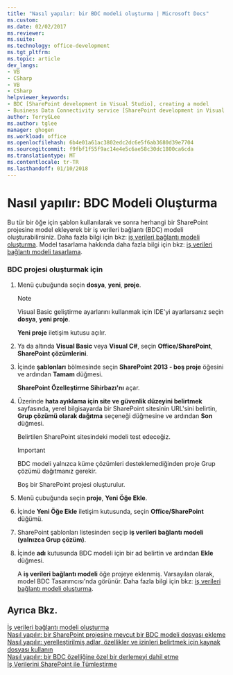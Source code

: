 ```yaml
---
title: "Nasıl yapılır: bir BDC modeli oluşturma | Microsoft Docs"
ms.custom: 
ms.date: 02/02/2017
ms.reviewer: 
ms.suite: 
ms.technology: office-development
ms.tgt_pltfrm: 
ms.topic: article
dev_langs:
- VB
- CSharp
- VB
- CSharp
helpviewer_keywords:
- BDC [SharePoint development in Visual Studio], creating a model
- Business Data Connectivity service [SharePoint development in Visual Studio], creating a model
author: TerryGLee
ms.author: tglee
manager: ghogen
ms.workload: office
ms.openlocfilehash: 6b4e01a61ac3802edc2dc6e5f6ab3680d39e7704
ms.sourcegitcommit: f9fbf1f55f9ac14e4e5c6ae58c30dc1800ca6cda
ms.translationtype: MT
ms.contentlocale: tr-TR
ms.lasthandoff: 01/10/2018
---
```

# <a name="how-to-create-a-bdc-model"></a>Nasıl yapılır: BDC Modeli Oluşturma
  Bu tür bir öğe için şablon kullanılarak ve sonra herhangi bir SharePoint projesine model ekleyerek bir iş verileri bağlantı (BDC) modeli oluşturabilirsiniz. Daha fazla bilgi için bkz: [iş verileri bağlantı modeli oluşturma](../sharepoint/creating-a-business-data-connectivity-model.md). Model tasarlama hakkında daha fazla bilgi için bkz: [iş verileri bağlantı modeli tasarlama](../sharepoint/designing-a-business-data-connectivity-model.md).  
  
### <a name="to-create-a-bdc-project"></a>BDC projesi oluşturmak için  
  
1.  Menü çubuğunda seçin **dosya**, **yeni**, **proje**.  
  
    > [!NOTE]  
    >  Visual Basic geliştirme ayarlarını kullanmak için IDE'yi ayarlarsanız seçin **dosya**, **yeni proje**.  
  
     **Yeni proje** iletişim kutusu açılır.  
  
2.  Ya da altında **Visual Basic** veya **Visual C#**, seçin **Office/SharePoint**, **SharePoint çözümlerini**.  
  
3.  İçinde **şablonları** bölmesinde seçin **SharePoint 2013 - boş proje** öğesini ve ardından **Tamam** düğmesi.  
  
     **SharePoint Özelleştirme Sihirbazı'nı** açar.  
  
4.  Üzerinde **hata ayıklama için site ve güvenlik düzeyini belirtmek** sayfasında, yerel bilgisayarda bir SharePoint sitesinin URL'sini belirtin, **Grup çözümü olarak dağıtma** seçeneği düğmesine ve ardından **Son** düğmesi.  
  
     Belirtilen SharePoint sitesindeki modeli test edeceğiz.  
  
    > [!IMPORTANT]  
    >  BDC modeli yalnızca küme çözümleri desteklemediğinden proje Grup çözümü dağıtmanız gerekir.  
  
     Boş bir SharePoint projesi oluşturulur.  
  
5.  Menü çubuğunda seçin **proje**, **Yeni Öğe Ekle**.  
  
6.  İçinde **Yeni Öğe Ekle** iletişim kutusunda, seçin **Office/SharePoint** düğümü.  
  
7.  SharePoint şablonları listesinden seçip **iş verileri bağlantı modeli (yalnızca Grup çözüm)**.  
  
8.  İçinde **adı** kutusunda BDC modeli için bir ad belirtin ve ardından **Ekle** düğmesi.  
  
     A **iş verileri bağlantı modeli** öğe projeye eklenmiş. Varsayılan olarak, model BDC Tasarımcısı'nda görünür. Daha fazla bilgi için bkz: [iş verileri bağlantı modeli oluşturma](../sharepoint/creating-a-business-data-connectivity-model.md).  
  
## <a name="see-also"></a>Ayrıca Bkz.  
 [İş verileri bağlantı modeli oluşturma](../sharepoint/creating-a-business-data-connectivity-model.md)   
 [Nasıl yapılır: bir SharePoint projesine mevcut bir BDC modeli dosyası ekleme](../sharepoint/how-to-add-an-existing-bdc-model-file-to-a-sharepoint-project.md)   
 [Nasıl yapılır: yerelleştirilmiş adlar, özellikler ve izinleri belirtmek için kaynak dosyası kullanın](../sharepoint/how-to-use-a-resource-file-to-specify-localized-names-properties-and-permissions.md)   
 [Nasıl yapılır: bir BDC özelliğine özel bir derlemeyi dahil etme](../sharepoint/how-to-include-a-custom-assembly-in-a-bdc-feature.md)   
 [İş Verilerini SharePoint ile Tümleştirme](../sharepoint/integrating-business-data-into-sharepoint.md)  
  
  